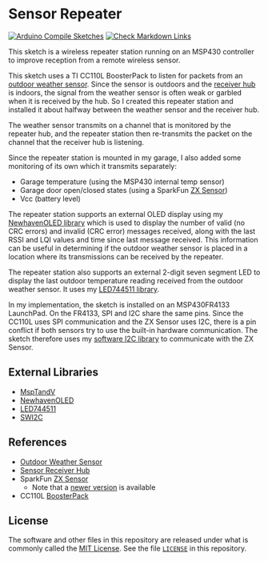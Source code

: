 # Sensor Repeater

[![Arduino Compile Sketches](https://github.com/Andy4495/Sensor-Repeater/actions/workflows/arduino-compile-sketches.yml/badge.svg)](https://github.com/Andy4495/Sensor-Repeater/actions/workflows/arduino-compile-sketches.yml)
[![Check Markdown Links](https://github.com/Andy4495/Sensor-Repeater/actions/workflows/CheckMarkdownLinks.yml/badge.svg)](https://github.com/Andy4495/Sensor-Repeater/actions/workflows/CheckMarkdownLinks.yml)

This sketch is a wireless repeater station running on an MSP430 controller to improve reception from a remote wireless sensor.

This sketch uses a TI CC110L BoosterPack to listen for packets from an [outdoor weather sensor][1]. Since the sensor is outdoors and the [receiver hub][2] is indoors, the signal from the weather sensor is often weak or garbled when it is received by the hub. So I created this repeater station and installed it about halfway between the weather sensor and the receiver hub.

The weather sensor transmits on a channel that is monitored by the repeater hub, and the repeater station then re-transmits the packet on the channel that the receiver hub is listening.

Since the repeater station is mounted in my garage, I also added some  monitoring of its own which it transmits separately:

- Garage temperature (using the MSP430 internal temp sensor)
- Garage door open/closed states (using a SparkFun [ZX Sensor][3])
- Vcc (battery level)

The repeater station supports an external OLED display using my [NewhavenOLED library][5] which is used to display the number of valid (no CRC errors) and invalid (CRC error) messages received, along with the last RSSI and LQI values and time since last message received. This information can be useful in determining if the outdoor weather sensor is placed in a location where its transmissions can be received by the repeater.

The repeater station also supports an external 2-digit seven segment LED to display the last outdoor temperature reading received from the outdoor weather sensor. It uses my [LED744511 library][9].

In my implementation, the sketch is installed on an MSP430FR4133 LaunchPad.  On the FR4133, SPI and I2C share the same pins. Since the CC110L uses SPI communication and the ZX Sensor uses I2C, there is a pin conflict if both sensors try to use the built-in hardware communication.  The sketch therefore uses my [software I2C library][6] to communicate with the ZX Sensor.

## External Libraries

- [MspTandV][4]
- [NewhavenOLED][5]
- [LED744511][9]
- [SWI2C][6]

## References

- [Outdoor Weather Sensor][1]
- [Sensor Receiver Hub][2]
- SparkFun [ZX Sensor][3]
  - Note that a [newer version][7] is available
- CC110L [BoosterPack][8]

## License

The software and other files in this repository are released under what is commonly called the [MIT License][100]. See the file [`LICENSE`][101] in this repository.

[1]: https://github.com/Andy4495/Outdoor-Weather-Sensor
[2]: https://github.com/Andy4495/Wireless-Sensor-Receiver-Hub
[3]: https://www.sparkfun.com/products/retired/12780
[4]: https://github.com/Andy4495/MspTandV
[5]: https://github.com/Andy4495/NewhavenOLED
[6]: https://github.com/Andy4495/SWI2C
[7]: https://www.sparkfun.com/products/13162
[8]: https://www.ti.com/lit/ml/swru312b/swru312b.pdf
[9]: https://github.com/Andy4495/LED744511
[100]: https://choosealicense.com/licenses/mit/
[101]: ./LICENSE
[200]: https://github.com/Andy4495/Sensor-Repeater

[//]: # (Old TI product link that is no longer active: http://www.ti.com/tool/430BOOST-CC110L)
